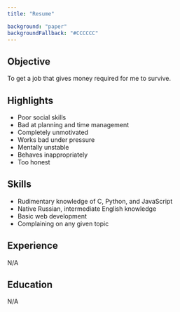 ```yaml
---
title: "Resume"

background: "paper"
backgroundFallback: "#CCCCCC"
---
```


## Objective

To get a job that gives money required for me to survive.

## Highlights

* Poor social skills
* Bad at planning and time management
* Completely unmotivated
* Works bad under pressure
* Mentally unstable
* Behaves inappropriately
* Too honest

## Skills

* Rudimentary knowledge of C, Python, and JavaScript
* Native Russian, intermediate English knowledge
* Basic web development
* Complaining on any given topic

## Experience

N/A

## Education

N/A

